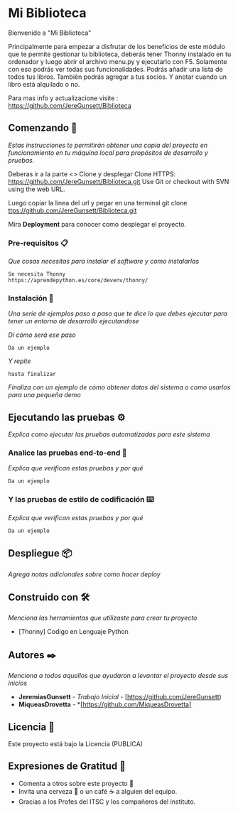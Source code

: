 # Mi Biblioteca

Bienvenido a "Mi Biblioteca"

Principalmente para empezar a disfrutar de los beneficios de este módulo que te permite gestionar tu biblioteca, deberás tener Thonny instalado en tu ordenador y luego abrir el archivo menu.py y ejecutarlo con F5.
Solamente con eso podrás ver todas sus funcionalidades.
Podrás añadir una lista de todos tus libros. También podrás agregar a tus socios.
Y anotar cuando un libro está alquilado o no.

Para mas info y actualizacione visite : https://github.com/JereGunsett/Biblioteca


## Comenzando 🚀

_Estas instrucciones te permitirán obtener una copia del proyecto en funcionamiento en tu máquina local para propósitos de desarrollo y pruebas._

Deberas ir a la parte <> Clone y desplegar
Clone
HTTPS: https://github.com/JereGunsett/Biblioteca.git
Use Git or checkout with SVN using the web URL.

Luego copiar la linea del url y pegar en una terminal
git clone <ttps://github.com/JereGunsett/Biblioteca.git>


Mira **Deployment** para conocer como desplegar el proyecto.


### Pre-requisitos 📋

_Que cosas necesitas para instalar el software y como instalarlas_

```
Se necesita Thonny
https://aprendepython.es/core/devenv/thonny/
```

### Instalación 🔧

_Una serie de ejemplos paso a paso que te dice lo que debes ejecutar para tener un entorno de desarrollo ejecutandose_

_Dí cómo será ese paso_

```
Da un ejemplo
```

_Y repite_

```
hasta finalizar
```

_Finaliza con un ejemplo de cómo obtener datos del sistema o como usarlos para una pequeña demo_

## Ejecutando las pruebas ⚙️

_Explica como ejecutar las pruebas automatizadas para este sistema_

### Analice las pruebas end-to-end 🔩

_Explica que verifican estas pruebas y por qué_

```
Da un ejemplo
```

### Y las pruebas de estilo de codificación ⌨️

_Explica que verifican estas pruebas y por qué_

```
Da un ejemplo
```

## Despliegue 📦

_Agrega notas adicionales sobre como hacer deploy_

## Construido con 🛠️

_Menciona las herramientas que utilizaste para crear tu proyecto_

* [Thonny] Codigo en Lenguaje Python

## Autores ✒️

_Menciona a todos aquellos que ayudaron a levantar el proyecto desde sus inicios_

* **JeremiasGunsett** - *Trabajo Inicial* - [https://github.com/JereGunsett)
* **MiqueasDrovetta** - *[https://github.com/MiqueasDrovetta]


## Licencia 📄

Este proyecto está bajo la Licencia (PUBLICA)

## Expresiones de Gratitud 🎁

* Comenta a otros sobre este proyecto 📢
* Invita una cerveza 🍺 o un café ☕ a alguien del equipo. 
* Gracias a los Profes del ITSC y los compañeros del instituto.
